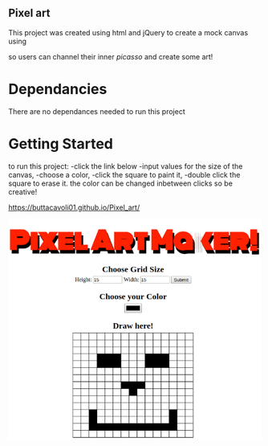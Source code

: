 ## Pixel art

This project was created using html and jQuery to create a mock canvas using <table> 
so users can channel their inner _picasso_ and create some art!
 
# Dependancies
 
There are no dependances needed to run this project

# Getting Started

to run this project:
-click the link below
-input values for the size of the canvas,
-choose a color,
-click the square to paint it,
-double click the square to erase it.
the color can be changed inbetween clicks so be creative!

https://buttacavoli01.github.io/Pixel_art/


![alt text](pAm.png)
